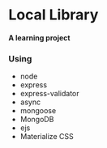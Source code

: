 # Local Library

#### A learning project

### Using
- node 
- express
- express-validator
- async
- mongoose
- MongoDB
- ejs
- Materialize CSS
